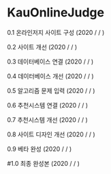 # KauOnlineJudge








0.1 온라인저지 사이트 구성        (2020 / / )

0.2 사이트 개선                 (2020 / / )

0.3 데이터베이스 연결            (2020 / / )

0.4 데이터베이스 개선            (2020 / / )

0.5 알고리즘 문제 입력           (2020 / / )

0.6 추천시스템 연결              (2020 / / )

0.7 추천시스템 개선              (2020 / / )

0.8 사이트 디자인 개선           (2020 / / )

0.9 베타 완성                   (2020 / / )


#1.0 최종 완성본                (2020 / / )
